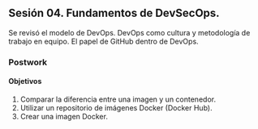 ## Sesión 04. Fundamentos de DevSecOps.

Se revisó el modelo de DevOps. DevOps como cultura y metodología de trabajo en equipo. El papel de GitHub dentro de DevOps.

### Postwork

#### Objetivos

1. Comparar la diferencia entre una imagen y un contenedor.
2. Utilizar un repositorio de imágenes Docker (Docker Hub).
3. Crear una imagen Docker.


 
